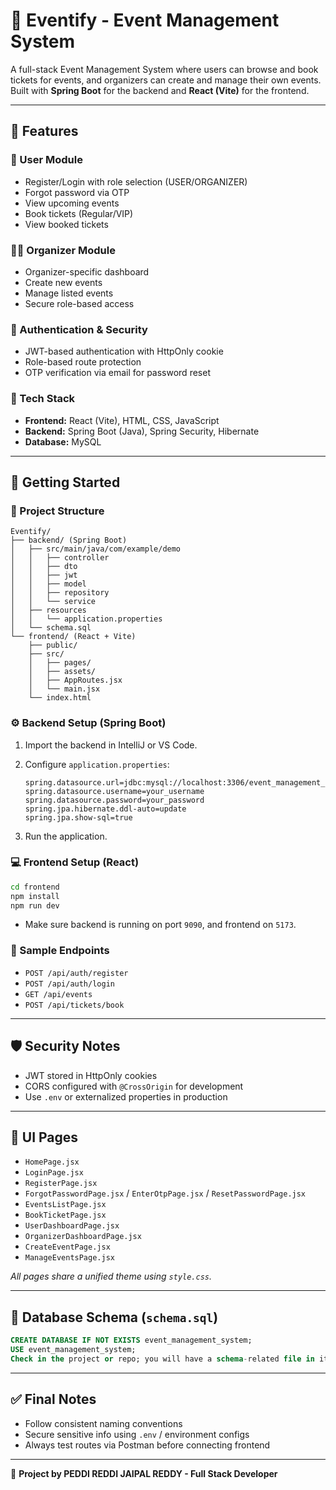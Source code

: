 # 🎉 Eventify - Event Management System

A full-stack Event Management System where users can browse and book tickets for events, and organizers can create and manage their own events.  
Built with **Spring Boot** for the backend and **React (Vite)** for the frontend.

---

## 🌟 Features

### 👤 User Module
- Register/Login with role selection (USER/ORGANIZER)
- Forgot password via OTP
- View upcoming events
- Book tickets (Regular/VIP)
- View booked tickets

### 🧑‍💼 Organizer Module
- Organizer-specific dashboard
- Create new events
- Manage listed events
- Secure role-based access

### 🔐 Authentication & Security
- JWT-based authentication with HttpOnly cookie
- Role-based route protection
- OTP verification via email for password reset

### 📄 Tech Stack
- **Frontend:** React (Vite), HTML, CSS, JavaScript
- **Backend:** Spring Boot (Java), Spring Security, Hibernate
- **Database:** MySQL

---

## 🚀 Getting Started

### 📁 Project Structure

```
Eventify/
├── backend/ (Spring Boot)
│   ├── src/main/java/com/example/demo
│   │   ├── controller
│   │   ├── dto
│   │   ├── jwt
│   │   ├── model
│   │   ├── repository
│   │   └── service
│   ├── resources
│   │   └── application.properties
│   └── schema.sql
└── frontend/ (React + Vite)
    ├── public/
    ├── src/
    │   ├── pages/
    │   ├── assets/
    │   ├── AppRoutes.jsx
    │   └── main.jsx
    └── index.html
```

### ⚙️ Backend Setup (Spring Boot)

1. Import the backend in IntelliJ or VS Code.
2. Configure `application.properties`:

   ```
   spring.datasource.url=jdbc:mysql://localhost:3306/event_management_system
   spring.datasource.username=your_username
   spring.datasource.password=your_password
   spring.jpa.hibernate.ddl-auto=update
   spring.jpa.show-sql=true
   ```

3. Run the application.

### 💻 Frontend Setup (React)

```sh
cd frontend
npm install
npm run dev
```

- Make sure backend is running on port `9090`, and frontend on `5173`.

### 🧪 Sample Endpoints

- `POST /api/auth/register`
- `POST /api/auth/login`
- `GET /api/events`
- `POST /api/tickets/book`

---

## 🛡️ Security Notes

- JWT stored in HttpOnly cookies
- CORS configured with `@CrossOrigin` for development
- Use `.env` or externalized properties in production

---

## 🎨 UI Pages

- `HomePage.jsx`
- `LoginPage.jsx`
- `RegisterPage.jsx`
- `ForgotPasswordPage.jsx` / `EnterOtpPage.jsx` / `ResetPasswordPage.jsx`
- `EventsListPage.jsx`
- `BookTicketPage.jsx`
- `UserDashboardPage.jsx`
- `OrganizerDashboardPage.jsx`
- `CreateEventPage.jsx`
- `ManageEventsPage.jsx`

_All pages share a unified theme using `style.css`._

---

## 🧾 Database Schema (`schema.sql`)

```sql
CREATE DATABASE IF NOT EXISTS event_management_system;
USE event_management_system;
Check in the project or repo; you will have a schema-related file in it.

```

---

## ✅ Final Notes

- Follow consistent naming conventions
- Secure sensitive info using `.env` / environment configs
- Always test routes via Postman before connecting frontend

---

📌 **Project by PEDDI REDDI JAIPAL REDDY - Full Stack Developer**
